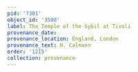 ```yaml
---
pid: '7301'
object_id: '3598'
label: The Temple of the Sybil at Tivoli
provenance_date:
provenance_location: England, London
provenance_text: H. Calmann
order: '1215'
collection: provenance
---
```

